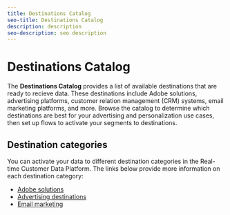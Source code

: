 ```yaml
---
title: Destinations Catalog
seo-title: Destinations Catalog
description: description
seo-description: seo description
---
```


# Destinations Catalog

The **Destinations Catalog** provides a list of available destinations that are ready to recieve data. These destinations include Adobe solutions, advertising platforms, customer relation management (CRM) systems, email marketing platforms, and more. Browse the catalog to determine which destinations are best for your advertising and personalization use cases, then set up flows to activate your segments to destinations.

## Destination categories

You can activate your data to different destination categories in the Real-time Customer Data Platform. The links below provide more information on each destination category:

* [Adobe solutions](/help/rtcdp/destinations/adobe-destinations.md)
* [Advertising destinations](/help/rtcdp/destinations/advertising-destinations.md)
* [Email marketing](/help/rtcdp/destinations/email-marketing-destinations.md)